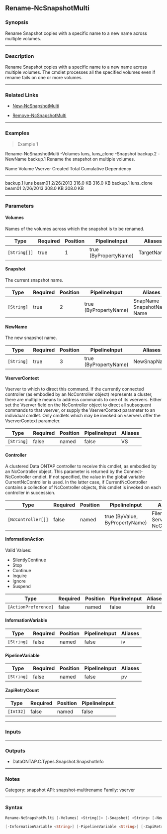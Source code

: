 Rename-NcSnapshotMulti
----------------------

### Synopsis
Rename Snapshot copies with a specific name to a new name across multiple volumes.

---

### Description

Rename Snapshot copies with a specific name to a new name across multiple volumes. The cmdlet processes all the specified volumes even if rename fails on one or more volumes.

---

### Related Links
* [New-NcSnapshotMulti](New-NcSnapshotMulti)

* [Remove-NcSnapshotMulti](Remove-NcSnapshotMulti)

---

### Examples
> Example 1

Rename-NcSnapshotMulti -Volumes luns, luns_clone -Snapshot backup.2 -NewName backup.1
Rename the snapshot on multiple volumes.

Name                      Volume               Vserver                   Created      Total Cumulative Dependency
----                      ------               -------                   -------      ----- ---------- ----------
backup.1                  luns                 beam01                  2/26/2013   316.0 KB   316.0 KB
backup.1                  luns_clone           beam01                  2/26/2013   308.0 KB   308.0 KB

---

### Parameters
#### **Volumes**
Names of the volumes across which the snapshot is to be renamed.

|Type        |Required|Position|PipelineInput        |Aliases   |
|------------|--------|--------|---------------------|----------|
|`[String[]]`|true    |1       |true (ByPropertyName)|TargetName|

#### **Snapshot**
The current snapshot name.

|Type      |Required|Position|PipelineInput        |Aliases                           |
|----------|--------|--------|---------------------|----------------------------------|
|`[String]`|true    |2       |true (ByPropertyName)|SnapName<br/>SnapshotName<br/>Name|

#### **NewName**
The new snapshot name.

|Type      |Required|Position|PipelineInput        |Aliases    |
|----------|--------|--------|---------------------|-----------|
|`[String]`|true    |3       |true (ByPropertyName)|NewSnapName|

#### **VserverContext**
Vserver to which to direct this command.  If the currently connected controller (as embodied by an NcController object) represents a cluster, there are multiple means to address commands to one of its vservers.  Either set the Vserver field on the NcController object to direct all subsequent commands to that vserver, or supply the VserverContext parameter to an individual cmdlet.  Only cmdlets which may be invoked on vservers offer the VserverContext parameter.

|Type      |Required|Position|PipelineInput|Aliases|
|----------|--------|--------|-------------|-------|
|`[String]`|false   |named   |false        |VS     |

#### **Controller**
A clustered Data ONTAP controller to receive this cmdlet, as embodied by an NcController object.  This parameter is returned by the Connect-NcController cmdlet.  If not specified, the value in the global variable CurrentNcController is used.  In the latter case, if CurrentNcController contains a collection of NcController objects, this cmdlet is invoked on each controller in succession.

|Type              |Required|Position|PipelineInput                 |Aliases                          |
|------------------|--------|--------|------------------------------|---------------------------------|
|`[NcController[]]`|false   |named   |true (ByValue, ByPropertyName)|Filer<br/>Server<br/>NcController|

#### **InformationAction**

Valid Values:

* SilentlyContinue
* Stop
* Continue
* Inquire
* Ignore
* Suspend

|Type                |Required|Position|PipelineInput|Aliases|
|--------------------|--------|--------|-------------|-------|
|`[ActionPreference]`|false   |named   |false        |infa   |

#### **InformationVariable**

|Type      |Required|Position|PipelineInput|Aliases|
|----------|--------|--------|-------------|-------|
|`[String]`|false   |named   |false        |iv     |

#### **PipelineVariable**

|Type      |Required|Position|PipelineInput|Aliases|
|----------|--------|--------|-------------|-------|
|`[String]`|false   |named   |false        |pv     |

#### **ZapiRetryCount**

|Type     |Required|Position|PipelineInput|
|---------|--------|--------|-------------|
|`[Int32]`|false   |named   |false        |

---

### Inputs

---

### Outputs
* DataONTAP.C.Types.Snapshot.SnapshotInfo

---

### Notes
Category: snapshot
API: snapshot-multirename
Family: vserver

---

### Syntax
```PowerShell
Rename-NcSnapshotMulti [-Volumes] <String[]> [-Snapshot] <String> [-NewName] <String> [-VserverContext <String>] [-Controller <NcController[]>] [-InformationAction <ActionPreference>] 
```
```PowerShell
[-InformationVariable <String>] [-PipelineVariable <String>] [-ZapiRetryCount <Int32>] [<CommonParameters>]
```
